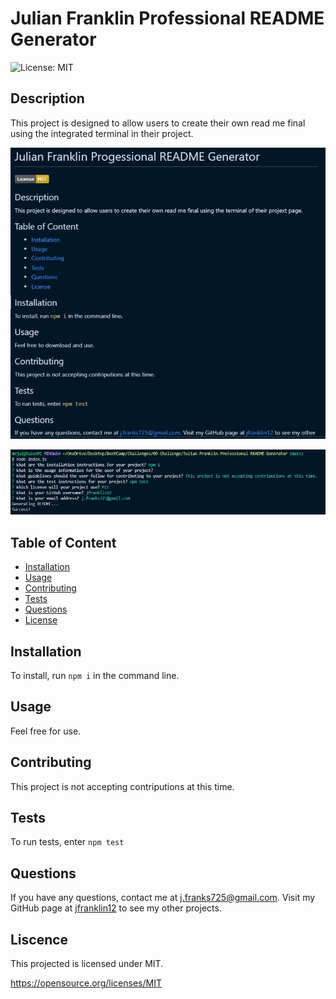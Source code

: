 # Julian Franklin Professional README Generator

  ![License: MIT](https://img.shields.io/badge/License-MIT-yellow.svg)

  ## Description
  
  This project is designed to allow users to create their own read me final using the integrated terminal in their project.

  ![Generated README example](./assests/Generated-Readme.jpg)

  ![Terminal Screenshot](./assests/terminal.jpg)

  ## Table of Content
  - [Installation](#installation)
  - [Usage](#usage)
  - [Contributing](#contributing)
  - [Tests](#tests)
  - [Questions](#questions)
  - [License](#license)

  ## Installation

  To install, run ```npm i``` in the command line.

  ## Usage

  Feel free for use.

  ## Contributing

  This project is not accepting contriputions at this time.

  ## Tests
  
  To run tests, enter ```npm test```

  ## Questions

  If you have any questions, contact me at j.franks725@gmail.com. Visit my GitHub page at [jfranklin12](https://github.com/jfranklin12/) to see my other projects.

  ## Liscence
    
This projected is licensed under MIT.

  https://opensource.org/licenses/MIT
